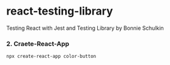 # react-testing-library

Testing React with Jest and Testing Library by Bonnie Schulkin

### 2. Craete-React-App

```
npx create-react-app color-button
```
